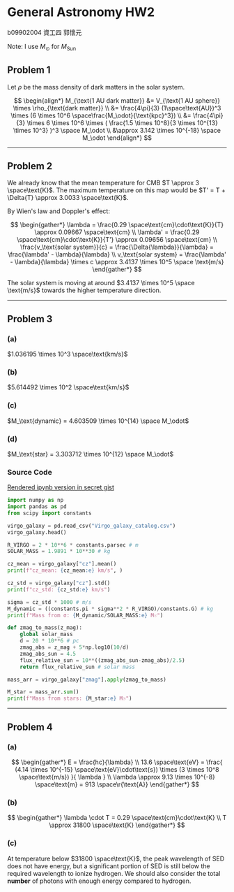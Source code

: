 # General Astronomy HW2

b09902004 資工四 郭懷元

Note: I use $M_\odot$ for $M_\text{Sun}$

## Problem 1

Let $\rho$ be the mass density of dark matters in the solar system.

$$
\begin{align*}
    M_{\text{1 AU dark matter}}
    &= V_{\text{1 AU sphere}} \times \rho_{\text{dark matter}} \\
    &= \frac{4\pi}{3} (1\space\text{AU})^3
        \times (6 \times 10^6 \space\frac{M_\odot}{\text{kpc}^3}) \\
    &= \frac{4\pi}{3} \times 6 \times 10^6 \times (
        \frac{1.5 \times 10^8}{3 \times 10^{13} \times 10^3}
    )^3 \space M_\odot \\
    &\approx 3.142 \times 10^{-18} \space M_\odot
\end{align*}
$$

---

## Problem 2

We already know that the mean temperature for CMB $T \approx 3 \space\text{K}$. The maximum temperature on this map would be $T' = T + \Delta{T} \approx 3.0033 \space\text{K}$.

By Wien's law and Doppler's effect:

$$
\begin{gather*}
    \lambda = \frac{0.29 \space\text{cm}\cdot\text{K}}{T} \approx 0.09667 \space\text{cm} \\
    \lambda' = \frac{0.29 \space\text{cm}\cdot\text{K}}{T'} \approx 0.09656 \space\text{cm} \\
    \frac{v_\text{solar system}}{c} = \frac{\Delta{\lambda}}{\lambda} = \frac{\lambda' - \lambda}{\lambda} \\
    v_\text{solar system} = \frac{\lambda' - \lambda}{\lambda} \times c \approx 3.4137 \times 10^5 \space \text{m/s}
\end{gather*}
$$

The solar system is moving at around $3.4137 \times 10^5 \space \text{m/s}$ towards the higher temperature direction.

---

## Problem 3

### (a)

$1.036195 \times 10^3 \space\text{km/s}$

### (b)

$5.614492 \times 10^2 \space\text{km/s}$

### (c)

$M_\text{dynamic} = 4.603509 \times 10^{14} \space M_\odot$

### (d)

$M_\text{star} = 3.303712 \times 10^{12} \space M_\odot$

### Source Code

[Rendered ipynb version in secret gist](https://gist.github.com/GWFrank/9b7bbd16d76e1ff11a5f782081dfeab5)

```python
import numpy as np
import pandas as pd
from scipy import constants

virgo_galaxy = pd.read_csv("Virgo_galaxy_catalog.csv")
virgo_galaxy.head()

R_VIRGO = 2 * 10**6 * constants.parsec # m
SOLAR_MASS = 1.9891 * 10**30 # kg

cz_mean = virgo_galaxy["cz"].mean()
print(f"cz_mean: {cz_mean:e} km/s", )

cz_std = virgo_galaxy["cz"].std()
print(f"cz_std: {cz_std:e} km/s")

sigma = cz_std * 1000 # m/s
M_dynamic = ((constants.pi * sigma**2 * R_VIRGO)/constants.G) # kg
print(f"Mass from σ: {M_dynamic/SOLAR_MASS:e} M☉")

def zmag_to_mass(z_mag):
    global solar_mass
    d = 20 * 10**6 # pc
    zmag_abs = z_mag + 5*np.log10(10/d)
    zmag_abs_sun = 4.5
    flux_relative_sun = 10**((zmag_abs_sun-zmag_abs)/2.5)
    return flux_relative_sun # solar mass

mass_arr = virgo_galaxy["zmag"].apply(zmag_to_mass)

M_star = mass_arr.sum()
print(f"Mass from stars: {M_star:e} M☉")
```

---

## Problem 4

### (a)

$$
\begin{gather*}
E = \frac{hc}{\lambda} \\
13.6 \space\text{eV} = \frac{
    (4.14 \times 10^{-15} \space\text{eV}\cdot\text{s}) \times (3 \times 10^8 \space\text{m/s})
}{
    \lambda
} \\
\lambda \approx 9.13 \times 10^{-8} \space\text{m} = 913 \space\r{\text{A}}
\end{gather*}
$$

### (b)

$$
\begin{gather*}
    \lambda \cdot T = 0.29 \space\text{cm}\cdot\text{K} \\
    T \approx 31800 \space\text{K}
\end{gather*}
$$

### (c)

At temperature below $31800 \space\text{K}$, the peak wavelength of SED does not have energy, but a significant portion of SED is still below the required wavelength to ionize hydrogen. We should also consider the total **number** of photons with enough energy compared to hydrogen.
